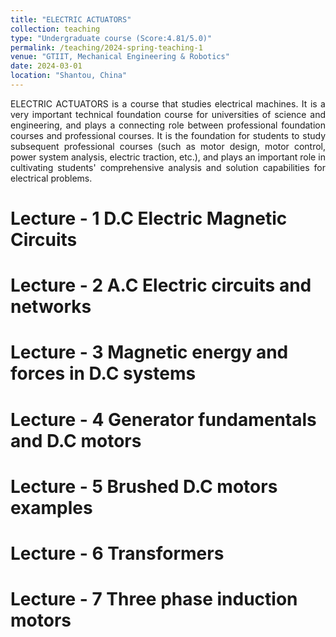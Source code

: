 ```yaml
---
title: "ELECTRIC ACTUATORS"
collection: teaching
type: "Undergraduate course (Score:4.81/5.0)"
permalink: /teaching/2024-spring-teaching-1
venue: "GTIIT, Mechanical Engineering & Robotics"
date: 2024-03-01
location: "Shantou, China"
---
```


<style>
.myDiv {
  text-align: justify;  
}
</style>

<body>
  <div class="myDiv"><p>
    ELECTRIC ACTUATORS is a course that studies electrical machines. It is a very important technical foundation course for universities of science and engineering, and plays a connecting role between professional foundation courses and professional courses. It is the foundation for students to study subsequent professional courses (such as motor design, motor control, power system analysis, electric traction, etc.), and plays an important role in cultivating students' comprehensive analysis and solution capabilities for electrical problems.
  </p></div>
</body>

Lecture - 1 D.C Electric  Magnetic Circuits
======

Lecture - 2 A.C Electric circuits and networks
======

Lecture - 3 Magnetic energy and forces in D.C systems
======

Lecture - 4 Generator fundamentals and D.C motors
======

Lecture - 5 Brushed D.C motors examples
======

Lecture - 6 Transformers 
======

Lecture - 7 Three phase induction motors 
======
